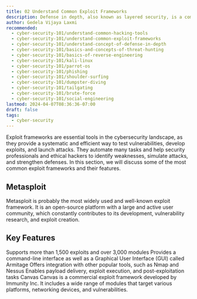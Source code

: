 ```yaml
---
title: 02 Understand Common Exploit Frameworks
description: Defense in depth, also known as layered security, is a comprehensive approach to cybersecurity that involves implementing multiple layers of protection to safeguard an organization’s assets, networks, and systems.  
author: Gedela Vijaya Laxmi
recommended:
  - cyber-security-101/understand-common-hacking-tools
  - cyber-security-101/understand-common-exploit-frameworks
  - cyber-security-101/understand-concept-of-defense-in-depth
  - cyber-security-101/basics-and-concepts-of-threat-hunting
  - cyber-security-101/basics-of-reverse-engineering
  - cyber-security-101/kali-linux
  - cyber-security-101/parrot-os
  - cyber-security-101/phishing
  - cyber-security-101/shoulder-surfing
  - cyber-security-101/dumpster-diving
  - cyber-security-101/tailgating
  - cyber-security-101/brute-force
  - cyber-security-101/social-engineering
lastmod: 2024-04-07T08:36:36-07:00
draft: false
tags:
  - cyber-security
---
```


Exploit frameworks are essential tools in the cybersecurity landscape, as they provide a systematic and efficient way to test vulnerabilities, develop exploits, and launch attacks. They automate many tasks and help security professionals and ethical hackers to identify weaknesses, simulate attacks, and strengthen defenses. In this section, we will discuss some of the most common exploit frameworks and their features.

## Metasploit

Metasploit is probably the most widely used and well-known exploit framework. It is an open-source platform with a large and active user community, which constantly contributes to its development, vulnerability research, and exploit creation.

## Key Features

Supports more than 1,500 exploits and over 3,000 modules
Provides a command-line interface as well as a Graphical User Interface (GUI) called Armitage
Offers integration with other popular tools, such as Nmap and Nessus
Enables payload delivery, exploit execution, and post-exploitation tasks
Canvas
Canvas is a commercial exploit framework developed by Immunity Inc. It includes a wide range of modules that target various platforms, networking devices, and vulnerabilities.
